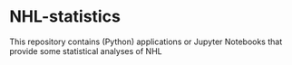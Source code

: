 # NHL-statistics

This repository contains (Python) applications or Jupyter Notebooks that provide some statistical analyses of NHL
